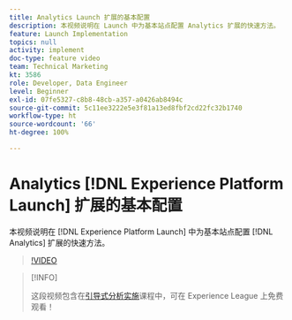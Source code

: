 ```yaml
---
title: Analytics Launch 扩展的基本配置
description: 本视频说明在 Launch 中为基本站点配置 Analytics 扩展的快速方法。
feature: Launch Implementation
topics: null
activity: implement
doc-type: feature video
team: Technical Marketing
kt: 3586
role: Developer, Data Engineer
level: Beginner
exl-id: 07fe5327-c8b8-48cb-a357-a0426ab8494c
source-git-commit: 5c11ee3222e5e3f81a13ed8fbf2cd22fc32b1740
workflow-type: ht
source-wordcount: '66'
ht-degree: 100%

---
```


# Analytics [!DNL Experience Platform Launch] 扩展的基本配置

本视频说明在 [!DNL Experience Platform Launch] 中为基本站点配置 [!DNL Analytics] 扩展的快速方法。

>[!VIDEO](https://video.tv.adobe.com/v/28751/?quality=12)

>[!INFO]
>
> 这段视频包含在[引导式分析实施](https://experienceleague.adobe.com/?recommended=Analytics-D-1-2019.1)课程中，可在 Experience League 上免费观看！